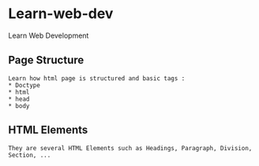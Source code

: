 # Learn-web-dev
Learn Web Development

## Page Structure
    Learn how html page is structured and basic tags :
    * Doctype
    * html
    * head
    * body

## HTML Elements
    They are several HTML Elements such as Headings, Paragraph, Division, Section, ...
    



